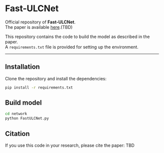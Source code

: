 # Fast-ULCNet

Official repository of **Fast-ULCNet**.  
The paper is available [here](#).(TBD)

This repository contains the code to build the model as described in the paper.  
A `requirements.txt` file is provided for setting up the environment.  

---

## Installation

Clone the repository and install the dependencies:

```bash
pip install -r requirements.txt
```

## Build model

```bash
cd network
python FastULCNet.py
```

## Citation
If you use this code in your research, please cite the paper:
TBD
